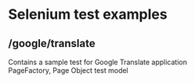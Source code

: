 # Selenium test examples

## /google/translate
Contains a sample test for Google Translate application<br/>
PageFactory, Page Object test model